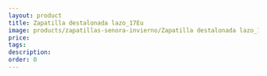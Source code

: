 ```yaml
---
layout: product
title: Zapatilla destalonada lazo_17Eu
image: products/zapatillas-senora-invierno/Zapatilla destalonada lazo_17Eu.jpeg
price: 
tags: 
description: 
order: 0
---
```

